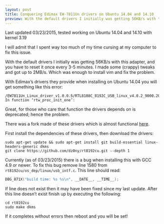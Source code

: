```yaml
---
layout: post
title: Conquering Edimax EW-7811Un drivers on Ubuntu 14.04 and 14.10
preview: With the default drivers I initially was getting 56KB/s with this adapter and had to reset it every 3-5 minutes.  I made some (crappy) tweaks and got up to 2MB/s. Which was enough to install vim and fix the problem.
---
```


<div class="message">
  Last updated 03/23/2015, tested working on Ubuntu 14.04 and 14.10 with kernel 3.19
</div>

I will admit that I spent way too much of my time cursing at my computer to fix this issue.

With the default drivers I initially was getting 56KB/s with this adapter, and you have to reset it once every 3-5 minutes. I made some (crappy) tweaks and got up to 2MB/s. Which was enough to install vim and fix the problem.

With Edimax’s drivers they provide when installing on Ubuntu 14.04 you will get something like this error:
```
/EW7811Un_Linux_driver_v1.0.0.5/RTL8188C_8192C_USB_linux_v4.0.2_9000.20130911/driver/rtl8188C_8192C_usb_linux_v4.0.2_9000.20130911/os_dep/linux/os_intfs.c: In function ‘rtw_proc_init_one’:
```

Great, for those who care that function the drivers depends on is deprecated; hence the problem.

There was a fork made of these drivers which is almost functional [here](https://github.com/dz0ny/rt8192cu).

First install the dependencies of these drivers, then download the drivers:
```
sudo apt-get update && sudo apt-get install git build-essential linux-headers-generic dkms
git clone https://github.com/dz0ny/rt8192cu.git --depth 1
```

Currently (as of 03/23/2015) there is a bug when installing this with GCC 4.9 or newer. To fix this bug remove line 1580 from `rt8192cu/os_dep/linux/usb_intf.c`. This line should read:
```c
DBG_871X("build time: %s %s\n", __DATE__, __TIME__);
```

If line does not exist then it may have been fixed since my last update. After this line doesn’t exist finish up by executing the following:
```language-bash
cd rt8192cu
sudo make dkms
```

If it completes without errors then reboot and you will be set!
